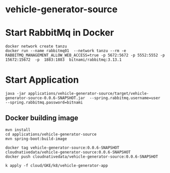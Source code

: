 # vehicle-generator-source


# Start RabbitMq in Docker


```shell
docker network create tanzu
docker run --name rabbitmq01  --network tanzu --rm -e RABBITMQ_MANAGEMENT_ALLOW_WEB_ACCESS=true -p 5672:5672 -p 5552:5552 -p 15672:15672  -p  1883:1883  bitnami/rabbitmq:3.13.1 
```

# Start Application

```shell
java -jar applications/vehicle-generator-source/target/vehicle-generator-source-0.0.6-SNAPSHOT.jar  --spring.rabbitmq.username=user  --spring.rabbitmq.password=bitnami
```

## Docker building image

```shell
mvn install
cd applications/vehicle-generator-source
mvn spring-boot:build-image
```

```shell
docker tag vehicle-generator-source:0.0.6-SNAPSHOT cloudnativedata/vehicle-generator-source:0.0.6-SNAPSHOT
docker push cloudnativedata/vehicle-generator-source:0.0.6-SNAPSHOT
```

```shell
k apply -f cloud/GKE/k8/vehicle-generator-app
```


